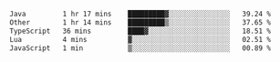 <!--START_SECTION:waka-->

```txt
Java         1 hr 17 mins    █████████▓░░░░░░░░░░░░░░░   39.24 %
Other        1 hr 14 mins    █████████▒░░░░░░░░░░░░░░░   37.65 %
TypeScript   36 mins         ████▓░░░░░░░░░░░░░░░░░░░░   18.51 %
Lua          4 mins          ▓░░░░░░░░░░░░░░░░░░░░░░░░   02.51 %
JavaScript   1 min           ▒░░░░░░░░░░░░░░░░░░░░░░░░   00.89 %
```

<!--END_SECTION:waka-->
